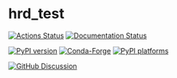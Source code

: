 # hrd_test

[![Actions Status][actions-badge]][actions-link]
[![Documentation Status][rtd-badge]][rtd-link]

[![PyPI version][pypi-version]][pypi-link]
[![Conda-Forge][conda-badge]][conda-link]
[![PyPI platforms][pypi-platforms]][pypi-link]

[![GitHub Discussion][github-discussions-badge]][github-discussions-link]

<!-- SPHINX-START -->

<!-- prettier-ignore-start -->
[actions-badge]:            https://github.com/tacaswell/hrd_test/workflows/CI/badge.svg
[actions-link]:             https://github.com/tacaswell/hrd_test/actions
[conda-badge]:              https://img.shields.io/conda/vn/conda-forge/hrd_test
[conda-link]:               https://github.com/conda-forge/hrd_test-feedstock
[github-discussions-badge]: https://img.shields.io/static/v1?label=Discussions&message=Ask&color=blue&logo=github
[github-discussions-link]:  https://github.com/tacaswell/hrd_test/discussions
[pypi-link]:                https://pypi.org/project/hrd_test/
[pypi-platforms]:           https://img.shields.io/pypi/pyversions/hrd_test
[pypi-version]:             https://img.shields.io/pypi/v/hrd_test
[rtd-badge]:                https://readthedocs.org/projects/hrd_test/badge/?version=latest
[rtd-link]:                 https://hrd_test.readthedocs.io/en/latest/?badge=latest

<!-- prettier-ignore-end -->
